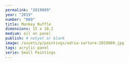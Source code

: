 ```yaml
---
permalink: "2019009"
year: "2019"
number: "009"
title: Monkey Ruffle
dimensions: 15 x 10.2
medium: oil on panel
publish: # notyet or blank
image: /assets/p/paintings/adria-sartore-2019009.jpg
tags: acrylic panel
serie: Small Paintings
---
```


